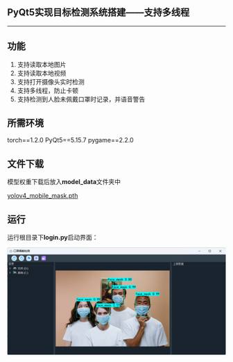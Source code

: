 <!--
 * @Description: 
 * @Author: Edwards
 * @Date: 2025-03-03 
 * @LastEditors: Edwards
 * @LastEditTime: null
-->
## PyQt5实现目标检测系统搭建——支持多线程
---

## 功能
1. 支持读取本地图片
2. 支持读取本地视频
3. 支持打开摄像头实时检测
4. 支持多线程，防止卡顿
5. 支持检测到人脸未佩戴口罩时记录，并语音警告

## 所需环境
torch==1.2.0
PyQt5==5.15.7
pygame==2.2.0

## 文件下载
模型权重下载后放入**model_data**文件夹中

[yolov4_mobile_mask.pth](https://github.com/Egrt/YOLO_PyQt5/releases/download/V1.0/yolov7_mobile_mask.pth)

## 运行
运行根目录下**login.py**启动界面：

![界面演示](maskimg/demo.png)